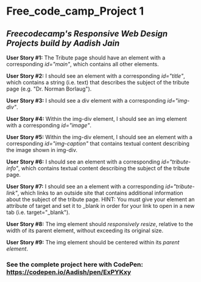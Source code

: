 <h1> Free_code_camp_Project 1 </h1>

<h2><i>Freecodecamp's Responsive Web Design Projects build by<b> Aadish Jain</b></i></h2>

<b> User Story #1:</b> The Tribute page should have an element with a corresponding <i> id="main"</i>, which contains all other elements.

<b> User Story #2:</b> I should see an element with a corresponding <i>id="title"</i>, which contains a string (i.e. text) that describes the subject of the tribute page (e.g. "Dr. Norman Borlaug").

<b> User Story #3:</b> I should see a div element with a corresponding <i>id="img-div"</i>.

<b> User Story #4:</b> Within the img-div element, I should see an img element with a corresponding <i>id="image"</i>.

<b> User Story #5:</b> Within the img-div element, I should see an element with a corresponding <i>id="img-caption"</i> that contains textual content describing the image shown in img-div.

<b> User Story #6:</b> I should see an element with a corresponding <i>id="tribute-info"</i>, which contains textual content describing the subject of the tribute page.

<b> User Story #7:</b> I should see an a element with a corresponding <i>id="tribute-link"</i>, which links to an outside site that contains additional information about the subject of the tribute page. HINT: You must give your element an attribute of target and set it to _blank in order for your link to open in a new tab (i.e. target="_blank").

<b> User Story #8:</b> The img element should <i>responsively resize</i>, relative to the width of its parent element, without exceeding its original size.

<b> User Story #9:</b> The img element should be centered within its <i>parent element</i>.

<h3>See the complete project here with CodePen: <a href="https://codepen.io/Aadish/pen/ExPYKxy" target=_blank>https://codepen.io/Aadish/pen/ExPYKxy</h3>
